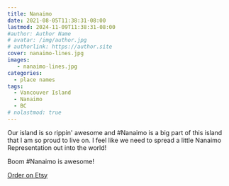 ```yaml
---
title: Nanaimo
date: 2021-08-05T11:38:31-08:00
lastmod: 2024-11-09T11:38:31-08:00
#author: Author Name
# avatar: /img/author.jpg
# authorlink: https://author.site
cover: nanaimo-lines.jpg
images:
   - nanaimo-lines.jpg
categories:
  - place names
tags:
  - Vancouver Island
  - Nanaimo
  - BC
# nolastmod: true
---
```



Our island is so rippin' awesome and #Nanaimo is a big part of this island that I am so proud to live on. I feel like we need to spread a little Nanaimo Representation out into the world!

Boom #Nanaimo is awesome!

<!--more-->
[Order on Etsy](https://www.etsy.com/ca/listing/1000671642/nanaimo-crew-neck-sweatshirt)
